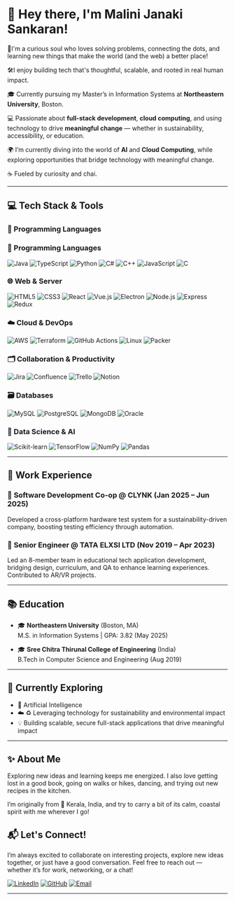 # 👋 Hey there, I'm Malini Janaki Sankaran!

🧠I'm a curious soul who loves solving problems, connecting the dots, and learning new things that make the world (and the web) a better place!

🛠️I enjoy building tech that's thoughtful, scalable, and rooted in real human impact.

🎓 Currently pursuing my Master’s in Information Systems at **Northeastern University**, Boston.  

💻 Passionate about **full-stack development**, **cloud computing**, and using technology to drive **meaningful change** — whether in sustainability, accessibility, or education.

🌍 I’m currently diving into the world of **AI** and **Cloud Computing**, while exploring opportunities that bridge technology with meaningful change.

☕ Fueled by curiosity and chai.

---

## 💻 Tech Stack & Tools

### 🚀 Programming Languages  

### 🚀 Programming Languages  
<div align="left">

![Java](https://img.shields.io/badge/Java-5382a1?style=for-the-badge&logo=java&logoColor=white)
![TypeScript](https://img.shields.io/badge/TypeScript-2f74c0?style=for-the-badge&logo=typescript&logoColor=white)
![Python](https://img.shields.io/badge/Python-3776AB?style=for-the-badge&logo=python&logoColor=white)
![C#](https://img.shields.io/badge/C%23-239120?style=for-the-badge&logo=c-sharp&logoColor=white)
![C++](https://img.shields.io/badge/C++-f34b7d?style=for-the-badge&logo=c%2B%2B&logoColor=white)
![JavaScript](https://img.shields.io/badge/JavaScript-F7DF1E?style=for-the-badge&logo=javascript&logoColor=black)
![C](https://img.shields.io/badge/C-00599C?style=for-the-badge&logo=c&logoColor=white)

</div> 
  
### 🌐 Web & Server  
<div align="left">

![HTML5](https://img.shields.io/badge/HTML5-E34F26?style=for-the-badge&logo=html5&logoColor=white)
![CSS3](https://img.shields.io/badge/CSS3-1572B6?style=for-the-badge&logo=css3&logoColor=white)
![React](https://img.shields.io/badge/React-61DAFB?style=for-the-badge&logo=react&logoColor=black)
![Vue.js](https://img.shields.io/badge/Vue.js-4FC08D?style=for-the-badge&logo=vue.js&logoColor=white)
![Electron](https://img.shields.io/badge/Electron-47848F?style=for-the-badge&logo=electron&logoColor=white)
![Node.js](https://img.shields.io/badge/Node.js-339933?style=for-the-badge&logo=node.js&logoColor=white)
![Express](https://img.shields.io/badge/Express.js-000000?style=for-the-badge&logo=express&logoColor=white)
![Redux](https://img.shields.io/badge/Redux-764ABC?style=for-the-badge&logo=redux&logoColor=white)

</div>

### ☁️ Cloud & DevOps  

<div align="left">

![AWS](https://img.shields.io/badge/AWS-232F3E?style=for-the-badge&logo=amazon-aws&logoColor=white)
![Terraform](https://img.shields.io/badge/Terraform-623CE4?style=for-the-badge&logo=terraform&logoColor=white)
![GitHub Actions](https://img.shields.io/badge/GitHub_Actions-2088FF?style=for-the-badge&logo=github-actions&logoColor=white)
![Linux](https://img.shields.io/badge/Linux-FCC624?style=for-the-badge&logo=linux&logoColor=black)
![Packer](https://img.shields.io/badge/Packer-000000?style=for-the-badge&logo=hashicorp&logoColor=white)

</div> 

### 🗂 Collaboration & Productivity  

<div align="left">

![Jira](https://img.shields.io/badge/Jira-0052CC?style=for-the-badge&logo=jira&logoColor=white)
![Confluence](https://img.shields.io/badge/Confluence-172B4D?style=for-the-badge&logo=confluence&logoColor=white)
![Trello](https://img.shields.io/badge/Trello-026AA7?style=for-the-badge&logo=trello&logoColor=white)
![Notion](https://img.shields.io/badge/Notion-000000?style=for-the-badge&logo=notion&logoColor=white)

</div>

### 🗃️ Databases  

<div align="left">

![MySQL](https://img.shields.io/badge/MySQL-4479A1?style=for-the-badge&logo=mysql&logoColor=white)
![PostgreSQL](https://img.shields.io/badge/PostgreSQL-336791?style=for-the-badge&logo=postgresql&logoColor=white)
![MongoDB](https://img.shields.io/badge/MongoDB-47A248?style=for-the-badge&logo=mongodb&logoColor=white)
![Oracle](https://img.shields.io/badge/Oracle-F80000?style=for-the-badge&logo=oracle&logoColor=white)

</div> 

### 🧠 Data Science & AI  

<div align="left">

![Scikit-learn](https://img.shields.io/badge/Scikit--learn-F7931E?style=for-the-badge)
![TensorFlow](https://img.shields.io/badge/TensorFlow-FF6F00?style=for-the-badge&logo=tensorflow&logoColor=white)
![NumPy](https://img.shields.io/badge/NumPy-013243?style=for-the-badge&logo=python&logoColor=white)
![Pandas](https://img.shields.io/badge/Pandas-150458?style=for-the-badge&logo=pandas&logoColor=white)

</div>
 
---



## 💼 Work Experience

### 🏢 **Software Development Co-op** @ CLYNK (Jan 2025 – Jun 2025)  
Developed a cross-platform hardware test system for a sustainability-driven company, boosting testing efficiency through automation.

### 🧠 **Senior Engineer** @ TATA ELXSI LTD (Nov 2019 – Apr 2023)  
Led an 8-member team in educational tech application development, bridging design, curriculum, and QA to enhance learning experiences. Contributed to AR/VR projects.

---

## 📚 Education

- 🎓 **Northeastern University** (Boston, MA)  
  M.S. in Information Systems | GPA: 3.82 (May 2025)

- 🎓 **Sree Chitra Thirunal College of Engineering** (India)  
  B.Tech in Computer Science and Engineering (Aug 2019)

---

## 🌱 Currently Exploring

- 🧠 Artificial Intelligence 
- ☁️ ♻️ Leveraging technology for sustainability and environmental impact
- 💡 Building scalable, secure full-stack applications that drive meaningful impact

---
## ✨ About Me

 Exploring new ideas and learning keeps me energized. I also love getting lost in a good book, going on walks or hikes, dancing, and trying out new recipes in the kitchen. 

 I’m originally from 🌴 Kerala, India, and try to carry a bit of its calm, coastal spirit with me wherever I go!

## 📬 Let's Connect!

I’m always excited to collaborate on interesting projects, explore new ideas together, or just have a good conversation. Feel free to reach out — whether it’s for work, networking, or a chat!

<div align="left">

[![LinkedIn](https://img.shields.io/badge/LinkedIn-0A66C2?style=for-the-badge&logo=linkedin&logoColor=white)](https://linkedin.com/in/MaliniSankaran)
[![GitHub](https://img.shields.io/badge/GitHub-181717?style=for-the-badge&logo=github&logoColor=white)](https://github.com/MaliniSankaran)
[![Email](https://img.shields.io/badge/Email-D14836?style=for-the-badge&logo=gmail&logoColor=white)](mailto:janakisankaran.m@northeastern.edu)

</div>

---



